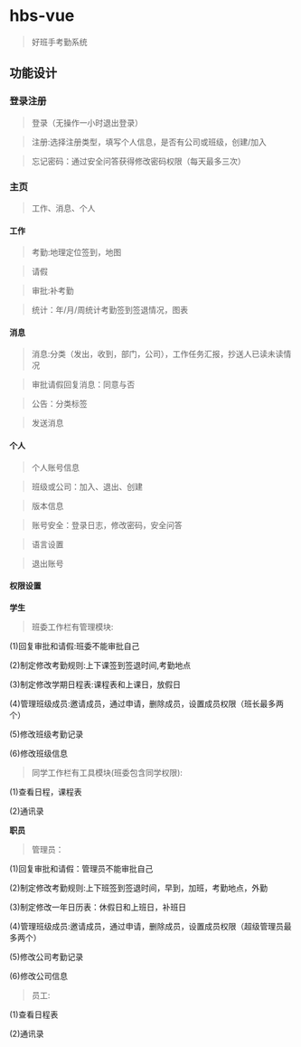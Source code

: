 # hbs-vue

> 好班手考勤系统

## 功能设计

### 登录注册

>登录（无操作一小时退出登录）

>注册:选择注册类型，填写个人信息，是否有公司或班级，创建/加入

>忘记密码：通过安全问答获得修改密码权限（每天最多三次）

### 主页

> 工作、消息、个人

#### 工作

>考勤:地理定位签到，地图

>请假

>审批:补考勤

>统计：年/月/周统计考勤签到签退情况，图表

#### 消息

>消息:分类（发出，收到，部门，公司），工作任务汇报，抄送人已读未读情况

>审批请假回复消息：同意与否

>公告：分类标签

>发送消息

#### 个人

>个人账号信息

>班级或公司：加入、退出、创建

>版本信息

>账号安全：登录日志，修改密码，安全问答

>语言设置

>退出账号

#### 权限设置

**学生**

>班委工作栏有管理模块:

(1)回复审批和请假:班委不能审批自己

(2)制定修改考勤规则:上下课签到签退时间,考勤地点

(3)制定修改学期日程表:课程表和上课日，放假日

(4)管理班级成员:邀请成员，通过申请，删除成员，设置成员权限（班长最多两个）

(5)修改班级考勤记录

(6)修改班级信息

>同学工作栏有工具模块(班委包含同学权限):

(1)查看日程，课程表

(2)通讯录


**职员**

>管理员：

(1)回复审批和请假：管理员不能审批自己

(2)制定修改考勤规则:上下班签到签退时间，早到，加班，考勤地点，外勤

(3)制定修改一年日历表：休假日和上班日，补班日

(4)管理班级成员:邀请成员，通过申请，删除成员，设置成员权限（超级管理员最多两个）

(5)修改公司考勤记录

(6)修改公司信息

>员工:

(1)查看日程表

(2)通讯录
